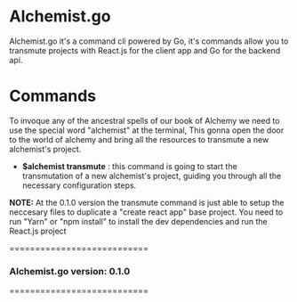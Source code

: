 # Alchemist.go

Alchemist.go it's a command cli powered by Go, it's commands allow you to transmute projects with React.js for the client app and Go for the backend api.

# Commands

To invoque any of the ancestral spells of our book of Alchemy we need to use the special word "alchemist" at the terminal, This gonna open the door to the world of alchemy and bring all the resources to transmute a new alchemist's project.

- **\$alchemist transmute** : this command is going to start the transmutation of a new alchemist's project, guiding you through all the necessary configuration steps.

**NOTE:** At the 0.1.0 version the transmute command is just able to setup the neccesary files to duplicate a "create react app" base project. You need to run "Yarn" or "npm install" to install the dev dependencies and run the React.js project

===========================

### Alchemist.go version: 0.1.0

===========================
